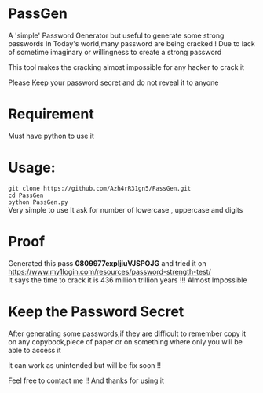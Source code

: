 # PassGen
A 'simple' Password Generator but useful to generate some strong passwords
In Today's world,many password are being cracked ! Due to lack of sometime imaginary or willingness to create a strong password

This tool makes the cracking almost impossible for any hacker to crack it

Please Keep your password secret and do not reveal it to anyone

# Requirement 
Must have python to use it

# Usage:
`git clone https://github.com/Azh4rR31gn5/PassGen.git`  
`cd PassGen`  
`python PassGen.py`  
Very simple to use
It ask for number of lowercase , uppercase and digits

# Proof
Generated this pass **0809977expljiuVJSPOJG** and tried it on https://www.my1login.com/resources/password-strength-test/  
It says the time to crack it is 436 million trillion years !!!
Almost Impossible 

# Keep the Password Secret
After generating some passwords,if they are difficult to remember copy it on any copybook,piece of paper or on something where only you will be able to access it 



It can work as unintended but will be fix soon !!


Feel free to contact me !!
And thanks for using it 
